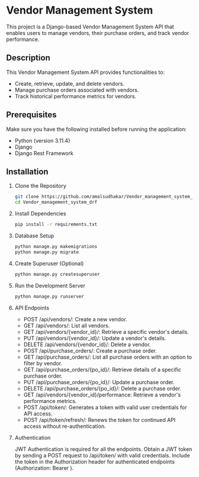 # Vendor Management System

This project is a Django-based Vendor Management System API that enables users to manage vendors, their purchase orders, and track vendor performance.

## Description

This Vendor Management System API provides functionalities to:

- Create, retrieve, update, and delete vendors.
- Manage purchase orders associated with vendors.
- Track historical performance metrics for vendors.

## Prerequisites

Make sure you have the following installed before running the application:

- Python (version 3.11.4)
- Django
- Django Rest Framework


## Installation

1. Clone the Repository
    ```sh
    git clone https://github.com/amalsudhakar/Vendor_management_system_drf.git
    cd Vendor_management_system_drf
    ```
2. Install Dependencies
    ```sh
    pip install -r requirements.txt
    ```
3. Database Setup
    ```sh
    python manage.py makemigrations
    python manage.py migrate
    ```
4. Create Superuser (Optional)
    ```sh
    python manage.py createsuperuser
    ```
5. Run the Development Server
    ```sh
    python manage.py runserver
    ```
6. API Endpoints

    - POST /api/vendors/: Create a new vendor.
    - GET /api/vendors/: List all vendors.
    - GET /api/vendors/{vendor_id}/: Retrieve a specific vendor's details.
    - PUT /api/vendors/{vendor_id}/: Update a vendor's details.
    - DELETE /api/vendors/{vendor_id}/: Delete a vendor.
    - POST /api/purchase_orders/: Create a purchase order.
    - GET /api/purchase_orders/: List all purchase orders with an option to filter by vendor.
    - GET /api/purchase_orders/{po_id}/: Retrieve details of a specific purchase order.
    - PUT /api/purchase_orders/{po_id}/: Update a purchase order.
    - DELETE /api/purchase_orders/{po_id}/: Delete a purchase order.
    - GET /api/vendors/{vendor_id}/performance: Retrieve a vendor's performance metrics.
    - POST /api/token/: Generates a token with valid user credentials for API access.
    - POST /api/token/refresh/: Renews the token for continued API access without re-authentication.

7. Authentication

    JWT Authentication is required for all the endpoints.
    Obtain a JWT token by sending a POST request to /api/token/ with valid credentials.
    Include the token in the Authorization header for authenticated endpoints (Authorization: Bearer <token>).